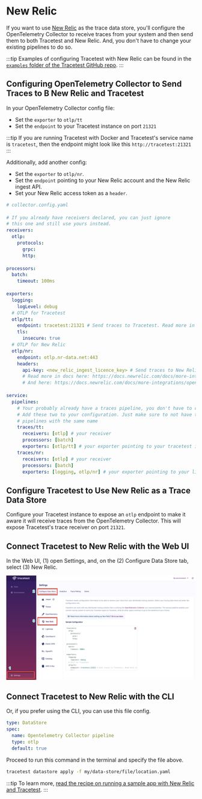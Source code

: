 # New Relic

If you want to use [New Relic](https://newrelic.com/) as the trace data store, you'll configure the OpenTelemetry Collector to receive traces from your system and then send them to both Tracetest and New Relic. And, you don't have to change your existing pipelines to do so.

:::tip
Examples of configuring Tracetest with New Relic can be found in the [`examples` folder of the Tracetest GitHub repo](https://github.com/kubeshop/tracetest/tree/main/examples).
:::

## Configuring OpenTelemetry Collector to Send Traces to B New Relic and Tracetest

In your OpenTelemetry Collector config file:

- Set the `exporter` to `otlp/tt`
- Set the `endpoint` to your Tracetest instance on port `21321`

:::tip
If you are running Tracetest with Docker and Tracetest's service name is `tracetest`, then the endpoint might look like this `http://tracetest:21321`
:::

Additionally, add another config:

- Set the `exporter` to `otlp/nr`.
- Set the `endpoint` pointing to your New Relic account and the New Relic ingest API.
- Set your New Relic access token as a `header`.

```yaml
# collector.config.yaml

# If you already have receivers declared, you can just ignore
# this one and still use yours instead.
receivers:
  otlp:
    protocols:
      grpc:
      http:

processors:
  batch:
    timeout: 100ms

exporters:
  logging:
    logLevel: debug
  # OTLP for Tracetest
  otlp/tt:
    endpoint: tracetest:21321 # Send traces to Tracetest. Read more in docs here:  https://docs.tracetest.io/configuration/connecting-to-data-stores/opentelemetry-collector
    tls:
      insecure: true
  # OTLP for New Relic
  otlp/nr:
    endpoint: otlp.nr-data.net:443
    headers:
      api-key: <new_relic_ingest_licence_key> # Send traces to New Relic.
      # Read more in docs here: https://docs.newrelic.com/docs/more-integrations/open-source-telemetry-integrations/opentelemetry/opentelemetry-setup/#collector-export
      # And here: https://docs.newrelic.com/docs/more-integrations/open-source-telemetry-integrations/opentelemetry/collector/opentelemetry-collector-basic/

service:
  pipelines:
    # Your probably already have a traces pipeline, you don't have to change it.
    # Add these two to your configuration. Just make sure to not have two
    # pipelines with the same name
    traces/tt:
      receivers: [otlp] # your receiver
      processors: [batch]
      exporters: [otlp/tt] # your exporter pointing to your tracetest instance
    traces/nr:
      receivers: [otlp] # your receiver
      processors: [batch]
      exporters: [logging, otlp/nr] # your exporter pointing to your lighstep account
```

## Configure Tracetest to Use New Relic as a Trace Data Store

Configure your Tracetest instance to expose an `otlp` endpoint to make it aware it will receive traces from the OpenTelemetry Collector. This will expose Tracetest's trace receiver on port `21321`.

## Connect Tracetest to New Relic with the Web UI

In the Web UI, (1) open Settings, and, on the (2) Configure Data Store tab, select (3) New Relic.

![NewRelic](../img/New-Relic-settings.png)

<!---![](https://res.cloudinary.com/djwdcmwdz/image/upload/v1674643685/Blogposts/Docs/screely-1674643680615_de8fry.png)-->

## Connect Tracetest to New Relic with the CLI

Or, if you prefer using the CLI, you can use this file config.

```yaml
type: DataStore
spec:
  name: Opentelemetry Collector pipeline
  type: otlp
  default: true
```

Proceed to run this command in the terminal and specify the file above.

```bash
tracetest datastore apply -f my/data-store/file/location.yaml
```

:::tip
To learn more, [read the recipe on running a sample app with New Relic and Tracetest](../../examples-tutorials/recipes/running-tracetest-with-new-relic.md).
:::
